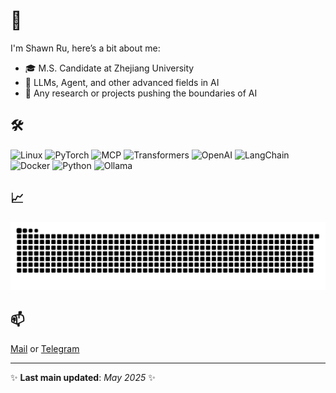# 👋

I'm Shawn Ru, here’s a bit about me:

- 🎓  M.S. Candidate at Zhejiang University
- 🔎  LLMs, Agent, and other advanced fields in AI
- 🎯  Any research or projects pushing the boundaries of AI

## 🛠️

![Linux](https://img.shields.io/badge/-Linux-8A1E00?style=for-the-square&logo=ubuntu&logoColor=white)
![PyTorch](https://img.shields.io/badge/-PyTorch-FF3F00?style=for-the-square&logo=pytorch&logoColor=white)
![MCP](https://img.shields.io/badge/-MCP-F7931E?style=for-the-square&logo=anthropic&logoColor=white)
![Transformers](https://img.shields.io/badge/-Transformers-FCC624?style=for-the-square&logo=huggingface&logoColor=white)
![OpenAI](https://img.shields.io/badge/-OpenAI-39B088?style=for-the-square&logo=openai&logoColor=white)
![LangChain](https://img.shields.io/badge/-LangChain-007D83?style=for-the-square&logo=langchain&logoColor=white)
![Docker](https://img.shields.io/badge/-Docker-2496ED?style=for-the-square&logo=docker&logoColor=white)
![Python](https://img.shields.io/badge/-Python-1565C0?style=for-the-square&logo=python&logoColor=white)
![Ollama](https://img.shields.io/badge/-Ollama-1A0033?style=for-the-square&logo=ollama&logoColor=white)


## 📈

<picture>
  <source media="(prefers-color-scheme: dark)" srcset="https://raw.githubusercontent.com/R10836/R10836/output/github-contribution-grid-snake-dark.svg">
  <source media="(prefers-color-scheme: light)" srcset="https://raw.githubusercontent.com/R10836/R10836/output/github-contribution-grid-snake.svg">
  <img alt="github contribution grid snake animation" src="https://raw.githubusercontent.com/R10836/R10836/output/github-contribution-grid-snake.svg">
</picture>

## 📫

[Mail](mailto:rushawn818@gmail.com) or [Telegram](https://t.me/SubXray "_blank")

---

✨ **Last main updated**: _May 2025_ ✨
